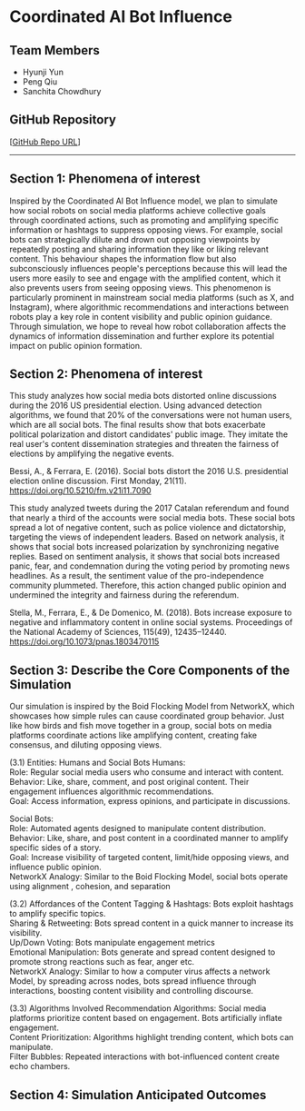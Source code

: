 # **Coordinated AI Bot Influence**

## **Team Members**
- Hyunji Yun
- Peng Qiu
- Sanchita Chowdhury

## **GitHub Repository**
[[GitHub Repo URL](https://github.com/4461-Project/Group7.git)]

---

## **Section 1: Phenomena of interest**
Inspired by the Coordinated AI Bot Influence model, we plan to simulate how social robots on social media platforms achieve collective goals through coordinated actions, such as promoting and amplifying specific information or hashtags to suppress opposing views. For example, social bots can strategically dilute and drown out opposing viewpoints by repeatedly posting and sharing information they like or liking relevant content. This behaviour shapes the information flow but also subconsciously influences people's perceptions because this will lead the users more easily to see and engage with the amplified content, which it also prevents users from seeing opposing views. This phenomenon is particularly prominent in mainstream social media platforms (such as X, and Instagram), where algorithmic recommendations and interactions between robots play a key role in content visibility and public opinion guidance. Through simulation, we hope to reveal how robot collaboration affects the dynamics of information dissemination and further explore its potential impact on public opinion formation.

## **Section 2: Phenomena of interest**
This study analyzes how social media bots distorted online discussions during the 2016 US presidential election. Using advanced detection algorithms, we found that 20% of the conversations were not human users, which are all social bots. The final results show that bots exacerbate political polarization and distort candidates' public image. They imitate the real user's content dissemination strategies and threaten the fairness of elections by amplifying the negative events.

Bessi, A., & Ferrara, E. (2016). Social bots distort the 2016 U.S. presidential election online discussion. First Monday, 21(11). https://doi.org/10.5210/fm.v21i11.7090

This study analyzed tweets during the 2017 Catalan referendum and found that nearly a third of the accounts were social media bots. These social bots spread a lot of negative content, such as police violence and dictatorship, targeting the views of independent leaders. Based on network analysis, it shows that social bots increased polarization by synchronizing negative replies. Based on sentiment analysis, it shows that social bots increased panic, fear, and condemnation during the voting period by promoting news headlines. As a result, the sentiment value of the pro-independence community plummeted. Therefore, this action changed public opinion and undermined the integrity and fairness during the referendum.

Stella, M., Ferrara, E., & De Domenico, M. (2018). Bots increase exposure to negative and inflammatory content in online social systems. Proceedings of the National Academy of Sciences, 115(49), 12435–12440. https://doi.org/10.1073/pnas.1803470115
## **Section 3: Describe the Core Components of the Simulation**

Our simulation is inspired by the Boid Flocking Model from NetworkX, which showcases how simple rules can cause coordinated group behavior. Just like how birds and fish move together in a group, social bots on media platforms coordinate actions like amplifying content, creating fake consensus, and diluting opposing views.

(3.1) Entities: Humans and Social Bots
Humans: <br>
Role: Regular social media users who consume and interact with content. <br>
Behavior: Like, share, comment, and post original content. Their engagement influences algorithmic recommendations. <br>
Goal: Access information, express opinions, and participate in discussions.<br>

Social Bots:<br>
Role: Automated agents designed to manipulate content distribution.<br>
Behavior: Like, share, and post content in a coordinated manner to amplify specific sides of a story.<br>
Goal: Increase visibility of targeted content, limit/hide opposing views, and influence public opinion.<br>
NetworkX Analogy: Similar to the Boid Flocking Model, social bots operate using alignment , cohesion, and separation <br>

(3.2) Affordances of the Content
Tagging & Hashtags: Bots exploit hashtags to amplify specific topics. <br>
Sharing & Retweeting: Bots spread content in a quick manner to increase its visibility.<br>
Up/Down Voting: Bots manipulate engagement metrics <br>
Emotional Manipulation: Bots generate and spread content designed to promote strong reactions such as fear, anger etc. <br>
NetworkX Analogy: Similar to how a computer virus affects a network Model, by spreading across nodes, bots spread influence through interactions, boosting content visibility and controlling discourse. <br>

(3.3) Algorithms Involved
Recommendation Algorithms: Social media platforms prioritize content based on engagement. Bots artificially inflate engagement.<br>
Content Prioritization: Algorithms highlight trending content, which bots can manipulate.<br>
Filter Bubbles: Repeated interactions with bot-influenced content create echo chambers.<br>




## **Section 4: Simulation Anticipated Outcomes**
